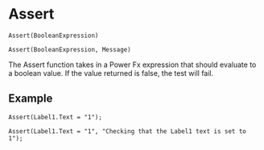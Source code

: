 # Assert

`Assert(BooleanExpression)`

`Assert(BooleanExpression, Message)`

The Assert function takes in a Power Fx expression that should evaluate to a boolean value. If the value returned is false, the test will fail.

## Example
`Assert(Label1.Text = "1");`

`Assert(Label1.Text = "1", "Checking that the Label1 text is set to 1");`
